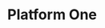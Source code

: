 ---
layout: p1
title: Platform One
permalink: /p1/
sections:
    main:
        background-color: 454355
        header: Platform One Ecosystem
        descriptor: Here at Tron, we partner with Platform One to host our CI/CD and DevSecOps pipelines, provide SSO and identity management, and blablabla
        image: /portfolio/puckboard/p1/images/ecosystem.png
        image-alt: Platform One Ecosystem
    splitColumns:
      - background-color: fff
        header: Get Started with Mattermost
        descriptor: Lorem ipsum dolor sit amet, consectetur adipiscing elit. Donec varius, ante eu blandit tincidunt, ipsum elit venenatis ipsum, vel aliquet justo dolor eget mauris. Nunc porta malesuada est nec consectetur.
        video: https://vimeo.com/showcase/8144814/embed
        moduleHeader: Mattermost
        moduleSubHeader: Lorem Ipsum.
        expandedDescription: Lorem ipsum dolor sit amet, consectetur adipiscing elit. Donec varius, ante eu blandit tincidunt, ipsum elit venenatis ipsum, vel aliquet justo dolor eget mauris. Nunc porta malesuada est nec consectetur.
        buttons:
          - text: Get Started
            link: https://chat.il4.dso.mil/signup_user_complete/?id=6et69u6g9prnd8i59b8yw9n7zw
          # - text: Account Creation
          #   link: 
          # - text: Other
          #   link: 
      - background-color: fff
        video: https://vimeo.com/showcase/8144814/embed
        moduleHeader: Mattermost / Puckboard Integration
        moduleSubHeader: Streamline operations. Instantly communicate with your crew.
        expandedDescription: The Mattermost / Puckboard integration was built by Airmen coders and is slated to be released very shortly! Soon you will be able to create Mattermost channels with your crew with the touch of a button, allowing you to communicate directly with the SARM and aircrew. Coming soon. 
        # buttons:
        #   - text: Learn More
        #     link: 
    resources:
      - background-color: 454355
        header: Onboarding Guides
        descriptor: Resources for creating a PlatformOne account and gaining access to Mattermost and other mission apps.
        cards:
          - image: /portfolio/puckboard/p1/images/mobile.svg
            imageLink: /portfolio/puckboard/p1/resources/P1_Onboarding_Guide_Mobile.pptx
            imageHeader: Onboarding Guide w/ Mobile
            imageDescriptor: For those who need access to Mattermost on a mobile device
          - image: /portfolio/puckboard/p1/images/paper.svg
            imageLink: /portfolio/puckboard/p1/resources/MM_Onboarding_Guide_NonMobile.pdf
            imageHeader: Onboarding Guide Non-Mobile
            imageDescriptor: For members who never anticipate using Mattermost on a mobile device (ie. AOC FMs)
          - image: /portfolio/puckboard/p1/images/plane.svg
            imageLink: /portfolio/puckboard/p1/resources/MM_CONEMP.docx
            imageHeader: AMC/AOC CONEMP
            imageDescriptor: The AMC & 618th AOC implementaion CONEMP of Mattermost use for C2
        

---